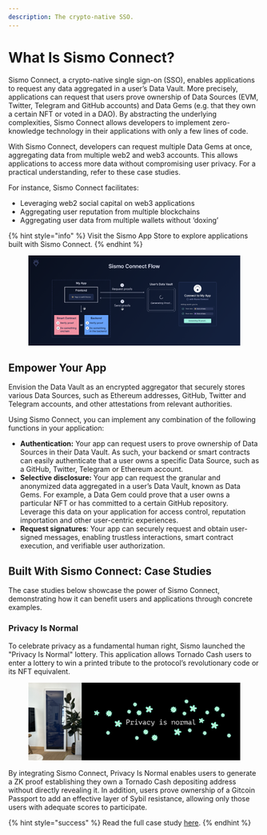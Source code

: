 ```yaml
---
description: The crypto-native SSO.
---
```


# What Is Sismo Connect?

Sismo Connect, a crypto-native single sign-on (SSO), enables applications to request any data aggregated in a user’s Data Vault. More precisely, applications can request that users prove ownership of Data Sources (EVM, Twitter, Telegram and GitHub accounts) and Data Gems (e.g. that they own a certain NFT or voted in a DAO). By abstracting the underlying complexities, Sismo Connect allows developers to implement zero-knowledge technology in their applications with only a few lines of code.

With Sismo Connect, developers can request multiple Data Gems at once, aggregating data from multiple web2 and web3 accounts. This allows applications to access more data without compromising user privacy. For a practical understanding, refer to these case studies.

For instance, Sismo Connect facilitates:

* Leveraging web2 social capital on web3 applications
* Aggregating user reputation from multiple blockchains
* Aggregating user data from multiple wallets without ‘doxing’

{% hint style="info" %}
Visit the Sismo App Store to explore applications built with Sismo Connect.
{% endhint %}

<figure><img src="../.gitbook/assets/Sismo Connect Flow.png" alt=""><figcaption></figcaption></figure>

## Empower Your App

Envision the Data Vault as an encrypted aggregator that securely stores various Data Sources, such as Ethereum addresses, GitHub, Twitter and Telegram accounts, and other attestations from relevant authorities.

Using Sismo Connect, you can implement any combination of the following functions in your application:

* **Authentication:** Your app can request users to prove ownership of Data Sources in their Data Vault. As such, your backend or smart contracts can easily authenticate that a user owns a specific Data Source, such as a GitHub, Twitter, Telegram or Ethereum account.
* **Selective disclosure:** Your app can request the granular and anonymized data aggregated in a user’s Data Vault, known as Data Gems. For example, a Data Gem could prove that a user owns a particular NFT or has committed to a certain GitHub repository. Leverage this data on your application for access control, reputation importation and other user-centric experiences.
* **Request signatures**: Your app can securely request and obtain user-signed messages, enabling trustless interactions, smart contract execution, and verifiable user authorization.

## Built With Sismo Connect: Case Studies

The case studies below showcase the power of Sismo Connect, demonstrating how it can benefit users and applications through concrete examples.

### Privacy Is Normal

To celebrate privacy as a fundamental human right, Sismo launched the "Privacy Is Normal" lottery. This application allows Tornado Cash users to enter a lottery to win a printed tribute to the protocol’s revolutionary code or its NFT equivalent.

<figure><img src="../.gitbook/assets/Docs_PrivacyIsNormal_UseCase.png" alt=""><figcaption></figcaption></figure>

By integrating Sismo Connect, Privacy Is Normal enables users to generate a ZK proof establishing they own a Tornado Cash depositing address without directly revealing it. In addition, users prove ownership of a Gitcoin Passport to add an effective layer of Sybil resistance, allowing only those users with adequate scores to participate.

{% hint style="success" %}
Read the full case study [here](https://sismo.notion.site/PROD-Sybil-resistant-anonymous-Lottery-gated-to-Tornado-Cash-users-1cdeef27f4d243f4a40c7aaa74e40ee9).
{% endhint %}
